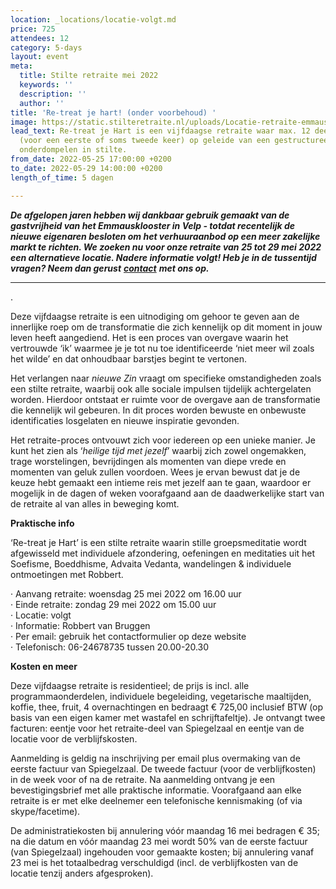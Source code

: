 ```yaml
---
location: _locations/locatie-volgt.md
price: 725
attendees: 12
category: 5-days
layout: event
meta:
  title: Stilte retraite mei 2022
  keywords: ''
  description: ''
  author: ''
title: 'Re-treat je hart! (onder voorbehoud) '
image: https://static.stilteretraite.nl/uploads/Locatie-retraite-emmausklooster-7.jpg
lead_text: Re-treat je Hart is een vijfdaagse retraite waar max. 12 deelnemers zich
  (voor een eerste of soms tweede keer) op geleide van een gestructureerd dagprogramma
  onderdompelen in stilte.
from_date: 2022-05-25 17:00:00 +0200
to_date: 2022-05-29 14:00:00 +0200
length_of_time: 5 dagen

---
```

**_De afgelopen jaren hebben wij dankbaar gebruik gemaakt van de gastvrijheid van het Emmausklooster in Velp - totdat recentelijk de nieuwe eigenaren besloten om het verhuuraanbod op een meer zakelijke markt te richten. We zoeken nu voor onze retraite van 25 tot 29 mei 2022 een alternatieve locatie. Nadere informatie volgt! Heb je in de tussentijd vragen? Neem dan gerust_** [**_contact_**](https://www.stilteretraite.nl/contact/ "Contact") **_met ons op._**

***

.

Deze vijfdaagse retraite is een uitnodiging om gehoor te geven aan de innerlijke roep om de transformatie die zich kennelijk op dit moment in jouw leven heeft aangediend. Het is een proces van overgave waarin het vertrouwde ‘ik’ waarmee je je tot nu toe identifi­ceerde ‘niet meer wil zoals het wilde’ en dat onhoudbaar barstjes begint te vertonen.

Het verlangen naar _nieuwe Zin_ vraagt om specifieke omstandigheden zoals een stilte retraite, waarbij ook alle sociale impulsen tijdelijk achtergelaten worden. Hierdoor ontstaat er ruimte voor de overgave aan de transformatie die kennelijk wil gebeuren. In dit proces worden bewuste en onbewuste identificaties losgelaten en nieuwe inspiratie gevonden.

Het retraite-proces ontvouwt zich voor iedereen op een unieke manier. Je kunt het zien als ‘_heilige tijd met jezelf_’ waarbij zich zowel ongemakken, trage worstelingen, bevrijdingen als momenten van diepe vrede en momenten van geluk zullen voordoen. Wees je ervan bewust dat je de keuze hebt gemaakt een intieme reis met jezelf aan te gaan, waardoor er mogelijk in de dagen of weken voorafgaand aan de daadwerkelijke start van de retraite al van alles in beweging komt.

**Praktische info**

‘Re-treat je Hart’ is een stilte retraite waarin stille groepsmeditatie wordt afgewisseld met individuele afzondering, oefeningen en meditaties uit het Soefisme, Boeddhisme, Advaita Vedanta, wandelingen & individuele ontmoetingen met Robbert.

· Aanvang retraite: woensdag 25 mei 2022 om 16.00 uur  
· Einde retraite: zondag 29 mei 2022 om 15.00 uur  
· Locatie: volgt  
· Informatie: Robbert van Bruggen  
· Per email: gebruik het contactformulier op deze website  
· Telefonisch: 06-24678735 tussen 20.00-20.30

**Kosten en meer**

Deze vijfdaagse retraite is residentieel; de prijs is incl. alle programmaonderdelen, individuele begeleiding, vegetarische maaltijden, koffie, thee, fruit, 4 overnachtingen en bedraagt € 725,00 inclusief BTW (op basis van een eigen kamer met wastafel en schrijftafeltje). Je ontvangt twee facturen: eentje voor het retraite-deel van Spiegelzaal en eentje van de locatie voor de verblijfskosten.

Aanmelding is geldig na inschrijving per email plus overmaking van de eerste factuur van Spiegelzaal. De tweede factuur (voor de verblijfkosten) in de week voor of na de retraite. Na aanmelding ontvang je een bevestigingsbrief met alle praktische informatie. Voorafgaand aan elke retraite is er met elke deelnemer een telefonische kennismaking (of via skype/facetime).

De administratiekosten bij annulering vóór maandag 16 mei bedragen € 35; na die datum en vóór maandag 23 mei wordt 50% van de eerste factuur (van Spiegelzaal) ingehouden voor gemaakte kosten; bij annulering vanaf 23 mei is het totaalbedrag verschuldigd (incl. de verblijfkosten van de locatie tenzij anders afgesproken).